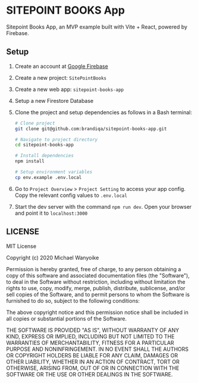 # SITEPOINT BOOKS App

Sitepoint Books App, an MVP example built with Vite + React, powered by Firebase.

## Setup

1. Create an account at [Google Firebase](https://firebase.google.com/)
2. Create a new project: `SitePointBooks`
3. Create a new web app: `sitepoint-books-app`
4. Setup a new Firestore Database
5. Clone the project and setup dependencies as follows in a Bash terminal:

   ```bash
   # Clone project
   git clone git@github.com:brandiqa/sitepoint-books-app.git

   # Navigate to project directory
   cd sitepoint-books-app

   # Install dependencies
   npm install

   # Setup environment variables
   cp env.example .env.local

   ```

6. Go to `Project Overview` > `Project Setting` to access your app config. Copy the relevant config values to `.env.local`
7. Start the dev server with the command `npm run dev`. Open your browser and point it to `localhost:3000`

## LICENSE

MIT License

Copyright (c) 2020 Michael Wanyoike

Permission is hereby granted, free of charge, to any person obtaining a copy
of this software and associated documentation files (the "Software"), to deal
in the Software without restriction, including without limitation the rights
to use, copy, modify, merge, publish, distribute, sublicense, and/or sell
copies of the Software, and to permit persons to whom the Software is
furnished to do so, subject to the following conditions:

The above copyright notice and this permission notice shall be included in all
copies or substantial portions of the Software.

THE SOFTWARE IS PROVIDED "AS IS", WITHOUT WARRANTY OF ANY KIND, EXPRESS OR
IMPLIED, INCLUDING BUT NOT LIMITED TO THE WARRANTIES OF MERCHANTABILITY,
FITNESS FOR A PARTICULAR PURPOSE AND NONINFRINGEMENT. IN NO EVENT SHALL THE
AUTHORS OR COPYRIGHT HOLDERS BE LIABLE FOR ANY CLAIM, DAMAGES OR OTHER
LIABILITY, WHETHER IN AN ACTION OF CONTRACT, TORT OR OTHERWISE, ARISING FROM,
OUT OF OR IN CONNECTION WITH THE SOFTWARE OR THE USE OR OTHER DEALINGS IN THE
SOFTWARE.
